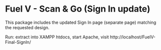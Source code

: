 
# Fuel V - Scan & Go (Sign In update)
This package includes the updated Sign In page (separate page) matching the requested design.

Run: extract into XAMPP htdocs, start Apache, visit http://localhost/FuelV-Final-SignIn/
